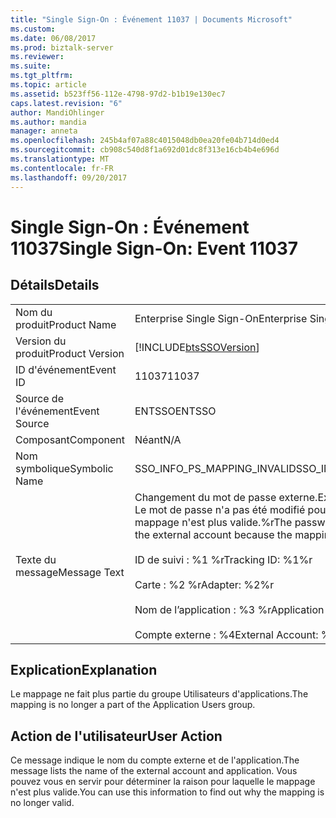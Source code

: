 ```yaml
---
title: "Single Sign-On : Événement 11037 | Documents Microsoft"
ms.custom: 
ms.date: 06/08/2017
ms.prod: biztalk-server
ms.reviewer: 
ms.suite: 
ms.tgt_pltfrm: 
ms.topic: article
ms.assetid: b523ff56-112e-4798-97d2-b1b19e130ec7
caps.latest.revision: "6"
author: MandiOhlinger
ms.author: mandia
manager: anneta
ms.openlocfilehash: 245b4af07a88c4015048db0ea20fe04b714d0ed4
ms.sourcegitcommit: cb908c540d8f1a692d01dc8f313e16cb4b4e696d
ms.translationtype: MT
ms.contentlocale: fr-FR
ms.lasthandoff: 09/20/2017
---
```

# <a name="single-sign-on-event-11037"></a><span data-ttu-id="a893b-102">Single Sign-On : Événement 11037</span><span class="sxs-lookup"><span data-stu-id="a893b-102">Single Sign-On: Event 11037</span></span>
## <a name="details"></a><span data-ttu-id="a893b-103">Détails</span><span class="sxs-lookup"><span data-stu-id="a893b-103">Details</span></span>  
  
|||  
|-|-|  
|<span data-ttu-id="a893b-104">Nom du produit</span><span class="sxs-lookup"><span data-stu-id="a893b-104">Product Name</span></span>|<span data-ttu-id="a893b-105">Enterprise Single Sign-On</span><span class="sxs-lookup"><span data-stu-id="a893b-105">Enterprise Single Sign-On</span></span>|  
|<span data-ttu-id="a893b-106">Version du produit</span><span class="sxs-lookup"><span data-stu-id="a893b-106">Product Version</span></span>|[!INCLUDE[btsSSOVersion](../includes/btsssoversion-md.md)]|  
|<span data-ttu-id="a893b-107">ID d'événement</span><span class="sxs-lookup"><span data-stu-id="a893b-107">Event ID</span></span>|<span data-ttu-id="a893b-108">11037</span><span class="sxs-lookup"><span data-stu-id="a893b-108">11037</span></span>|  
|<span data-ttu-id="a893b-109">Source de l'événement</span><span class="sxs-lookup"><span data-stu-id="a893b-109">Event Source</span></span>|<span data-ttu-id="a893b-110">ENTSSO</span><span class="sxs-lookup"><span data-stu-id="a893b-110">ENTSSO</span></span>|  
|<span data-ttu-id="a893b-111">Composant</span><span class="sxs-lookup"><span data-stu-id="a893b-111">Component</span></span>|<span data-ttu-id="a893b-112">Néant</span><span class="sxs-lookup"><span data-stu-id="a893b-112">N/A</span></span>|  
|<span data-ttu-id="a893b-113">Nom symbolique</span><span class="sxs-lookup"><span data-stu-id="a893b-113">Symbolic Name</span></span>|<span data-ttu-id="a893b-114">SSO_INFO_PS_MAPPING_INVALID</span><span class="sxs-lookup"><span data-stu-id="a893b-114">SSO_INFO_PS_MAPPING_INVALID</span></span>|  
|<span data-ttu-id="a893b-115">Texte du message</span><span class="sxs-lookup"><span data-stu-id="a893b-115">Message Text</span></span>|<span data-ttu-id="a893b-116">Changement du mot de passe externe.</span><span class="sxs-lookup"><span data-stu-id="a893b-116">External password change.</span></span> <span data-ttu-id="a893b-117">Le mot de passe n'a pas été modifié pour le compte externe, car le mappage n'est plus valide.%r</span><span class="sxs-lookup"><span data-stu-id="a893b-117">The password was not changed for the external account because the mapping is no longer valid.%r</span></span><br /><br /> <span data-ttu-id="a893b-118">ID de suivi : %1 %r</span><span class="sxs-lookup"><span data-stu-id="a893b-118">Tracking ID: %1%r</span></span><br /><br /> <span data-ttu-id="a893b-119">Carte : %2 %r</span><span class="sxs-lookup"><span data-stu-id="a893b-119">Adapter: %2%r</span></span><br /><br /> <span data-ttu-id="a893b-120">Nom de l’application : %3 %r</span><span class="sxs-lookup"><span data-stu-id="a893b-120">Application Name: %3%r</span></span><br /><br /> <span data-ttu-id="a893b-121">Compte externe : %4</span><span class="sxs-lookup"><span data-stu-id="a893b-121">External Account: %4</span></span>|  
  
## <a name="explanation"></a><span data-ttu-id="a893b-122">Explication</span><span class="sxs-lookup"><span data-stu-id="a893b-122">Explanation</span></span>  
 <span data-ttu-id="a893b-123">Le mappage ne fait plus partie du groupe Utilisateurs d'applications.</span><span class="sxs-lookup"><span data-stu-id="a893b-123">The mapping is no longer a part of the Application Users group.</span></span>  
  
## <a name="user-action"></a><span data-ttu-id="a893b-124">Action de l'utilisateur</span><span class="sxs-lookup"><span data-stu-id="a893b-124">User Action</span></span>  
 <span data-ttu-id="a893b-125">Ce message indique le nom du compte externe et de l'application.</span><span class="sxs-lookup"><span data-stu-id="a893b-125">The message lists the name of the external account and application.</span></span> <span data-ttu-id="a893b-126">Vous pouvez vous en servir pour déterminer la raison pour  laquelle le mappage n'est plus valide.</span><span class="sxs-lookup"><span data-stu-id="a893b-126">You can use this information to find out why the mapping is no longer valid.</span></span>
